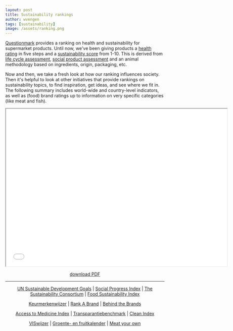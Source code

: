 ```yaml
---
layout: post
title: Sustainability rankings
author: wvengen
tags: [sustainability]
image: /assets/ranking.png
---
```

[Questionmark](http://www.thequestionmark.org/) provides a ranking on health and sustainability for supermarket
products. Until now, we've been giving products a [health rating](http://www.thequestionmark.org/methode/gezondheid)
in five steps and a [sustainability score](http://www.thequestionmark.org/methode) from 1-10.
This is derived from [life cycle assessment](https://en.wikipedia.org/wiki/Life-cycle_assessment),
[social product assessment](https://product-social-impact-assessment.com/) and an animal methodology based on
ingredients, origin, packaging, etc.

Now and then, we take a fresh look at how our ranking influences society. Then it's helpful to look at other
initiatives that provide rankings on sustainability topics, to find inspiration, get ideas, and see where we
fit in. The following summary includes world-wide and country-level indicators, as well as (food) brand ratings
up to information on very specific categories (like meat and fish).

<div style="text-align: center" markdown="true">
  <iframe src="/assets/ViewerJS/#/assets/20180108-sustainability-initiatives.pdf" width="700" height="500" allowfullscreen webkitallowfullscreen></iframe>
  <p><a href="/assets/20180108-sustainability-initiatives.pdf">download PDF</a></p>

  ---

  [UN Sustainable Development Goals](https://sustainabledevelopment.un.org/) |
  [Social Progress Index](http://www.socialprogressindex.com/) |
  [The Sustainability Consortium](https://www.sustainabilityconsortium.org/) |
  [Food Sustainability Index](http://foodsustainability.eiu.com/)

  [Keurmerkenwijzer](https://keurmerken.milieucentraal.nl/) |
  [Rank A Brand](https://rankabrand.nl/) |
  [Behind the Brands](https://www.behindthebrands.org/)

  [Access to Medicine Index](https://accesstomedicineindex.org/report-cards/) |
  [Transparantiebenchmark](https://transparantiebenchmark.nl/) |
  [Clean Index](http://cleanindex.com/)

  [VISwijzer](https://www.goedevis.nl/) |
  [Groente- en fruitkalender](https://groentefruit.milieucentraal.nl/) |
  [Meat your own](https://www.meatyourown.nl/)
</div>
